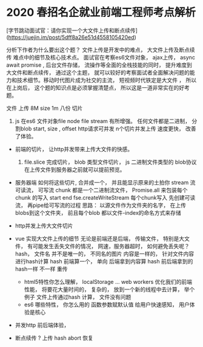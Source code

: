 # 2020 春招名企就业前端工程师考点解析
[字节跳动面试官：请你实现一个大文件上传和断点续传] (https://juejin.im/post/5dff8a26e51d4558105420ed)

分析下作者为什么要出这个题？
文件上传是开发中的难点， 大文件上传及断点续传  难点中的细节及核心技术点。 面试官在考察es6文件对象， ajax上传， async await promise  , 后台文件存储， 流操作等全面的全栈技能的同时， 提升难度到大文件和断点续传， 通过这个主题， 就可以较好的考察面试者全面解决问题的能力和技术细节。移动时代图片成为社交的主流， 短视频时代铁定是大文件 ，  所以在上岗后， 这个题的知识点是必须掌握清楚点， 所以这是一道非常实在的好考题。

文件  上传 8M   size  1m 八份
切片 
1. js  在es6 文件对象file node file stream 有所增强。
任何文件都是二进制， 分割blob 
start, size , offset
http请求可并发  n个切片并发上传  速度更快， 改善了体验。 

- 前端的切片， 让http并发带来上传大文件的快感。
   1. file.slice  完成切片， blob 类型文件切片， js 二进制文件类型的 blob协议 在上传文件到服务器之前就可以提前预览。

- 服务器端
    如何将这些切片, 合并成一个， 并且能显示原来的土拍你
    stream 流  
    可读流， 可写流
    chunk 都是一个二进制流文件，
    Promise.all 来包装每个chunk 的写入
    start end  fse.createWriteStream
    每个chunk写入 先创建可读流， 再pipe给可写流的过程 
    思路： 以源文件作为文件夹的名字， 在上传blobs到这个文件夹， 前且每个blob 都以文件-index的命名方式来存储

- http并发上传大文件切片

- vue 实现大文件上传的细节
    无论是前端还是后端， 传输文件， 特别是大文件， 有可能发生丢失文件的情况， 网速，服务器超时， 如何避免丢失呢？ 
    hash， 文件名 并不是唯一的， 不同名的图片 内容是一样的，  针对文件内容进行hash计算 
    hash 前端算一个， 单向
    后端拿到内容算 hash 
    前后端拿到的hash一样 
    不一样 重传

    - html5特性你怎么理解， localStorage ...
    web workers  优化我们的前端性能， 将要花大量时间的， 复杂的， 放到一个新的线程中去计算， 
    举个例子 文件上传通过hash 计算， 文件没有问题
    - es6 哪些特性， 你怎么用的 
      函数参数赋默认值
      给用户快速感知， 用户体验是核心

- 并发http 前后端体验，

- 断点续传 ? 上传 hash abort 恢复